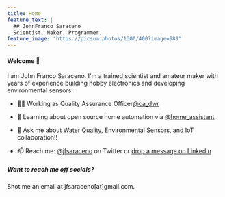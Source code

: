 ```yaml
---
title: Home
feature_text: |
  ## JohnFranco Saraceno
  Scientist. Maker. Programmer.
feature_image: "https://picsum.photos/1300/400?image=989"
---
```

#### Welcome :wave:


I am John Franco Saraceno. I'm a trained scientist and amateur maker with years of experience building hobby electronics and developing environmental sensors.

- :man_scientist: Working as Quality Assurance Officer[@ca_dwr](https://twitter.com/ca_dwr)
  
- :seedling: Learning about open source home automation via [@home_assistant](https://twitter.com/home_assistant)
  
- :speech_balloon: Ask me about Water Quality, Environmental Sensors, and IoT collaboration!!
  
- :mailbox: Reach me: [@jfsaraceno](https://twitter.com/jfsaraceno) on Twitter or [drop a message on LinkedIn](https://www.linkedin.com/in/john-franco-saraceno-7a780751/)

##### Want to reach me off socials?
Shot me an email at jfsaraceno[at]gmail.com.

